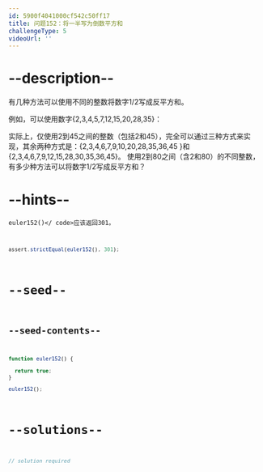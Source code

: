 ```yaml
---
id: 5900f4041000cf542c50ff17
title: 问题152：将一半写为倒数平方和
challengeType: 5
videoUrl: ''
---
```


# --description--

有几种方法可以使用不同的整数将数字1/2写成反平方和。

例如，可以使用数字{2,3,4,5,7,12,15,20,28,35}：

实际上，仅使用2到45之间的整数（包括2和45），完全可以通过三种方式来实现，其余两种方式是：{2,3,4,6,7,9,10,20,28,35,36,45 }和{2,3,4,6,7,9,12,15,28,30,35,36,45}。 使用2到80之间（含2和80）的不同整数，有多少种方法可以将数字1/2写成反平方和？

# --hints--

<code>euler152()&lt;/ code>应该返回301。

```js
assert.strictEqual(euler152(), 301);
```

# --seed--

## --seed-contents--

```js
function euler152() {

  return true;
}

euler152();
```

# --solutions--

```js
// solution required
```
